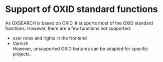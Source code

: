 # Support of OXID standard functions #

As OXSEARCH is based on OXID, it supports most of the OXID standard functions. However, there are a few functions not supported:  

- user roles and rights in the frontend  
- Varnish  
However, unsupported OXID features can be adapted for specific projects.  
